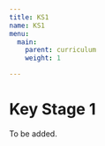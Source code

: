```yaml
---
title: KS1
name: KS1
menu:
  main:
    parent: curriculum
    weight: 1

---
```

# Key Stage 1

To be added.